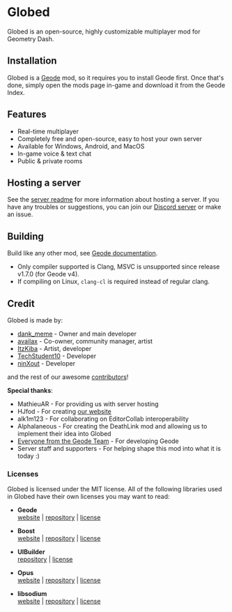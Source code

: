 # Globed

Globed is an open-source, highly customizable multiplayer mod for Geometry Dash.

## Installation

Globed is a [Geode](https://geode-sdk.org/) mod, so it requires you to install Geode first. Once that's done, simply open the mods page in-game and download it from the Geode Index.

## Features

- Real-time multiplayer
- Completely free and open-source, easy to host your own server
- Available for Windows, Android, and MacOS
- In-game voice & text chat
- Public & private rooms

## Hosting a server

See the [server readme](./server/readme.md) for more information about hosting a server. If you have any troubles or suggestions, you can join our [Discord server](https://discord.gg/d56q5Dkdm3) or make an issue.

## Building

Build like any other mod, see [Geode documentation](https://docs.geode-sdk.org/getting-started/cpp-stuff).

- Only compiler supported is Clang, MSVC is unsupported since release v1.7.0 (for Geode v4).
- If compiling on Linux, `clang-cl` is required instead of regular clang.

## Credit

Globed is made by:

- [dank_meme](https://github.com/dankmeme01) - Owner and main developer
- [availax](https://availax.xyz/) - Co-owner, community manager, artist
- [ItzKiba](https://github.com/ItzKiba) - Artist, developer
- [TechStudent10](https://github.com/TechStudent10) - Developer
- [ninXout](https://github.com/ninXout) - Developer

and the rest of our awesome [contributors](https://github.com/GlobedGD/globed2/graphs/contributors)!

**Special thanks**:

- MathieuAR - For providing us with server hosting
- HJfod - For creating [our website](https://globed.dev)
- alk1m123 - For collaborating on EditorCollab interoperability
- Alphalaneous - For creating the DeathLink mod and allowing us to implement their idea into Globed
- [Everyone from the Geode Team](https://github.com/orgs/geode-sdk/people) - For developing Geode
- Server staff and supporters - For helping shape this mod into what it is today :)

### Licenses

Globed is licensed under the MIT license. All of the following libraries used in Globed have their own licenses you may want to read:

- **Geode**  
  [website](https://geode-sdk.org/) | [repository](https://github.com/geode-sdk/geode) | [license](https://github.com/geode-sdk/geode/blob/main/LICENSE.txt)
  
- **Boost**  
  [website](https://www.boost.org/) | [repository](https://github.com/boostorg/boost) | [license](https://github.com/boostorg/boost/blob/master/LICENSE_1_0.txt)
  
- **UIBuilder**  
  [repository](https://github.com/camila314/uibuilder) | [license](https://github.com/camila314/uibuilder/blob/main/LICENSE)
  
- **Opus**  
  [website](https://opus-codec.org/) | [repository](https://github.com/xiph/opus) | [license](https://github.com/xiph/opus/blob/main/COPYING)
  
- **libsodium**  
  [website](https://libsodium.gitbook.io/doc) | [repository](https://github.com/jedisct1/libsodium) | [license](https://github.com/jedisct1/libsodium/blob/master/LICENSE)

